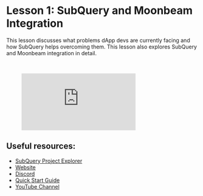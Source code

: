 # Lesson 1: SubQuery and Moonbeam Integration

This lesson discusses what problems dApp devs are currently facing and how SubQuery helps overcoming them. This lesson also explores SubQuery and Moonbeam integration in detail.

<br/>
<figure class="video_container">
  <iframe src="https://www.youtube.com/embed/ca1-Z9JRxd8" frameborder="0" allowfullscreen="true"></iframe>
</figure>

## Useful resources:

- [SubQuery Project Explorer](https://explorer.subquery.network/)
- [Website](https://subquery.network/)
- [Discord](https://discord.com/invite/subquery)
- [Quick Start Guide](../../quickstart/quickstart.md)
- [YouTube Channel](https://www.youtube.com/c/SubQueryNetwork)
